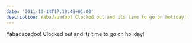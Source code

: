 ```yaml
---
date: '2011-10-14T17:10:48+01:00'
description: Yabadabadoo! Clocked out and its time to go on holiday!
---
```

Yabadabadoo! Clocked out and its time to go on holiday!
